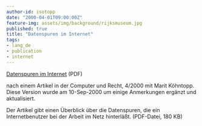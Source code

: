 ```yaml
---
author-id: isotopp
date: "2000-04-01T09:00:00Z"
feature-img: assets/img/background/rijksmuseum.jpg
published: true
title: "Datenspuren im Internet"
tags:
- lang_de
- publication
- internet
---
```


[Datenspuren im Internet](/uploads/2000/04/CR_Datenspuren_im_Internet.pdf) (PDF)

nach einem Artikel in der Computer und Recht, 4/2000 mit Marit Köhntopp.
Diese Version wurde am 10-Sep-2000 um einige Anmerkungen ergänzt und aktualisiert.

Der Artikel gibt einen Überblick über die Datenspuren, die ein Internetbenutzer bei der Arbeit im Netz hinterläßt. (PDF-Datei, 180 KB)
